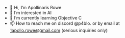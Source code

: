 - 👋 Hi, I’m Apollinaris Rowe
- 👀 I’m interested in AI
- 🌱 I’m currently learning Objective C
- 📫 How to reach me on discord @p4blo. or by email at 1apollo.rowe@gmail.com (serious inquiries only)

<!---
qqqqffff/qqqqffff is a ✨ special ✨ repository because its `README.md` (this file) appears on your GitHub profile.
You can click the Preview link to take a look at your changes.
--->
